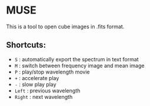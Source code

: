 # MUSE	

This is a tool to open cube images in .fits format.

## Shortcuts:

  - `S`	: automatically export the spectrum in text format
  - `M` : switch between frequency image and mean image 
  - `P` : play/stop wavelength movie
  - `+` : accelerate play
  - `-` : slow play play
  - `Left` : previous wavelength
  - `Right` : next wavelength
  
  
  